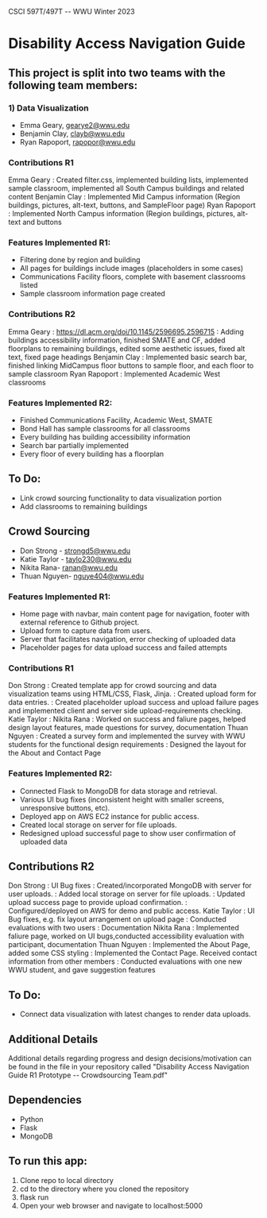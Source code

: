CSCI 597T/497T -- WWU
Winter 2023
# Disability Access Navigation Guide
## This project is split into two teams with the following team members:
### 1) Data Visualization
- Emma Geary, gearye2@wwu.edu
- Benjamin Clay, clayb@wwu.edu
- Ryan Rapoport, rapopor@wwu.edu
### Contributions R1
Emma Geary
: Created filter.css, implemented building lists, implemented sample classroom, implemented all South Campus buildings and related content
Benjamin Clay
: Implemented Mid Campus information (Region buildings, pictures, alt-text, buttons, and SampleFloor page)
Ryan Rapoport
: Implemented North Campus information (Region buildings, pictures, alt-text and buttons
### Features Implemented R1:
- Filtering done by region and building
- All pages for buildings include images (placeholders in some cases)
- Communications Facility floors, complete with basement classrooms listed
- Sample classroom information page created
### Contributions R2
Emma Geary
: https://dl.acm.org/doi/10.1145/2596695.2596715
: Adding buildings accessibility information, finished SMATE and CF, added floorplans to remaining buildings, edited some aesthetic issues, fixed alt text, fixed page headings
Benjamin Clay
: Implemented basic search bar, finished linking MidCampus floor buttons to sample floor, and each floor to sample classroom
Ryan Rapoport
: Implemented Academic West classrooms
### Features Implemented R2:
- Finished Communications Facility, Academic West, SMATE
- Bond Hall has sample classrooms for all classrooms
- Every building has building accessibility information
- Search bar partially implemented
- Every floor of every building has a floorplan
## To Do:
- Link crowd sourcing functionality to data visualization portion
- Add classrooms to remaining buildings
## Crowd Sourcing
- Don Strong - strongd5@wwu.edu
-  Katie Taylor - taylo230@wwu.edu
- Nikita Rana- ranan@wwu.edu
- Thuan Nguyen- nguye404@wwu.edu
### Features Implemented R1:
- Home page with navbar, main content page for navigation, footer with external reference to Github project.
- Upload form to capture data from users.
- Server that facilitates navigation, error checking of uploaded data
- Placeholder pages for data upload success and failed attempts
### Contributions R1
Don Strong
: Created template app for crowd sourcing and data visualization teams using HTML/CSS, Flask, Jinja.
: Created upload form for data entries.
: Created placeholder upload success and upload failure pages and implemented client and server side upload-requirements checking.
Katie Taylor
: 
Nikita Rana
: Worked on success and faliure pages, helped design layout features, made questions for survey, documentation
Thuan Nguyen
: Created a survey form and implemented the survey with WWU students for the functional design requirements
: Designed the layout for the About and Contact Page
### Features Implemented R2:
- Connected Flask to MongoDB for data storage and retrieval.
- Various UI bug fixes (inconsistent height with smaller screens, unresponsive buttons, etc).
- Deployed app on AWS EC2 instance for public access.
- Created local storage on server for file uploads.
- Redesigned upload successful page to show user confirmation of uploaded data
## Contributions R2
Don Strong
: UI Bug fixes
: Created/incorporated MongoDB with server for user uploads.
: Added local storage on server for file uploads.
: Updated upload success page to provide upload confirmation.
: Configured/deployed on AWS for demo and public access.
Katie Taylor
: UI Bug fixes, e.g. fix layout arrangement on upload page
: Conducted evaluations with two users
: Documentation
Nikita Rana
: Implemented faliure page, worked on UI bugs,conducted accessibility evaluation with participant, documentation
Thuan Nguyen
: Implemented the About Page, added some CSS styling
: Implemented the Contact Page. Received contact information from other members
: Conducted evaluations with one new WWU student, and gave suggestion features
## To Do:
- Connect data visualization with latest changes to render data uploads.
## Additional Details
Additional details regarding progress and design decisions/motivation can be found in the file in your repository called "Disability Access Navigation Guide R1 Prototype -- Crowdsourcing Team.pdf"
## Dependencies
- Python
- Flask
- MongoDB
## To run this app:
1. Clone repo to local directory
2. cd to the directory where you cloned the repository
3. flask run
4. Open your web browser and navigate to localhost:5000
